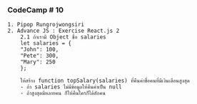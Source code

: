 ### CodeCamp # 10
    1. Pipop Rungrojwongsiri
    2. Advance JS : Exercise React.js 2
        2.1 ถ้าเรามี Object ชื่อ salaries
        let salaries = {
        "John": 100,
        "Pete": 300,
        "Mary": 250
        };

        ให้สร้าง function topSalary(salaries) ที่คืนค่าชื่อคนที่มีเงินเดือนสูงสุด
        - ถ้า salaries ไม่มีข้อมูลให้คืนค่าเป็น null
        - ถ้าสูงสุดมีหลายคน ก็ให้คืนใครก็ได้สักคน